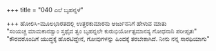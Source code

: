 +++
title = "040 ಎಲೆ ಬೃಹನ್ನಳೆ"

+++
ಹೋಲಿಸಿ-ಮೂಲಭಾರತದಲ್ಲಿ ಉತ್ತರಕುಮಾರನು ಅರ್ಜುನನಿಗೆ ಹೇಳುವ ಮಾತು  
"ಸಂಯಚ್ಚ ಮಾಮಕಾನಶ್ವಾಂ ಸ್ತಥೈವ ತ್ವಂ ಬೃಹನ್ನಲೇ ಕುರುಭಿರ್ಯೋತ್ಸಮಾನಸ್ಯ ಗೋಧನಾನಿ ಪರೀಪ್ಸತಃ"  
 "ಕೌರವರೊಂದಿಗೆ ಯುದ್ಧಕ್ಕೆ ಹೊರಟಿದ್ದೇನೆ, ಗೋವುಗಳನ್ನು ಹಿಂದಕ್ಕೆ ತರಬೇಕಾಗಿದೆ. ನೀನು ನನ್ನ ಸಾರಥಿಯಾಗು"